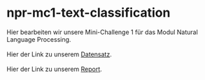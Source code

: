 # npr-mc1-text-classification

Hier bearbeiten wir unsere Mini-Challenge 1 für das Modul Natural Language Processing.<br><br>
Hier der Link zu unserem [Datensatz](https://www.kaggle.com/competitions/nlp-getting-started).<br><br>
Hier der Link zu unserem [Report](REPORT.md).<br><br>
